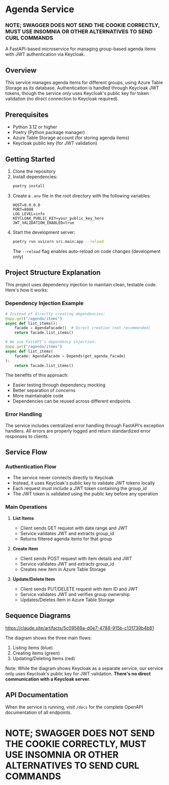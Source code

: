 # Agenda Service

### NOTE; SWAGGER DOES **NOT** SEND THE COOKIE CORRECTLY, MUST USE INSOMNIA OR OTHER ALTERNATIVES TO SEND CURL COMMANDS
A FastAPI-based microservice for managing group-based agenda items with JWT authentication via Keycloak.

## Overview

This service manages agenda items for different groups, using Azure Table Storage as its database. Authentication is handled through Keycloak JWT tokens, though the service only uses Keycloak's public key for token validation (no direct connection to Keycloak required).

## Prerequisites

- Python 3.12 or higher
- Poetry (Python package manager)
- Azure Table Storage account (for storing agenda items)
- Keycloak public key (for JWT validation)

## Getting Started

1. Clone the repository
2. Install dependencies:
   ```bash
   poetry install
   ```
3. Create a `.env` file in the root directory with the following variables:
   ```env
   HOST=0.0.0.0
   PORT=8080
   LOG_LEVEL=info
   KEYCLOAK_PUBLIC_KEY=your_public_key_here
   JWT_VALIDATION_ENABLED=true
   ```
4. Start the development server:
   ```bash
   poetry run uvicorn src.main:app --reload
   ```
   The `--reload` flag enables auto-reload on code changes (development only)

## Project Structure Explanation

This project uses dependency injection to maintain clean, testable code. Here's how it works:

### Dependency Injection Example

```python
# Instead of directly creating dependencies:
@app.get("/agenda/items")
async def list_items():
    facade = AgendaFacade()  # Direct creation (not recommended)
    return facade.list_items()

# We use FastAPI's dependency injection:
@app.get("/agenda/items")
async def list_items(
    facade: AgendaFacade = Depends(get_agenda_facade)
):
    return facade.list_items()
```

The benefits of this approach:
- Easier testing through dependency mocking
- Better separation of concerns
- More maintainable code
- Dependencies can be reused across different endpoints

### Error Handling

The service includes centralized error handling through FastAPI's exception handlers. All errors are properly logged and return standardized error responses to clients.

## Service Flow

### Authentication Flow
- The service never connects directly to Keycloak
- Instead, it uses Keycloak's public key to validate JWT tokens locally
- Each request must include a JWT token containing the group_id
- The JWT token is validated using the public key before any operation

### Main Operations

1. **List Items**
   - Client sends GET request with date range and JWT
   - Service validates JWT and extracts group_id
   - Returns filtered agenda items for that group

2. **Create Item**
   - Client sends POST request with item details and JWT
   - Service validates JWT and extracts group_id
   - Creates new item in Azure Table Storage

3. **Update/Delete Item**
   - Client sends PUT/DELETE request with item ID and JWT
   - Service validates JWT and verifies group ownership
   - Updates/Deletes item in Azure Table Storage

## Sequence Diagrams
https://claude.site/artifacts/5c09569a-d0e7-4788-915b-c131739b4b81

The diagram shows the three main flows:
1. Listing items (blue)
2. Creating items (green)
3. Updating/Deleting items (red)

Note: While the diagram shows Keycloak as a separate service, our service only uses Keycloak's public key for JWT validation. **There's no direct communication with a Keycloak server**.

## API Documentation

When the service is running, visit `/docs` for the complete OpenAPI documentation of all endpoints.


# NOTE; SWAGGER DOES **NOT** SEND THE COOKIE CORRECTLY, MUST USE INSOMNIA OR OTHER ALTERNATIVES TO SEND CURL COMMANDS
